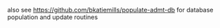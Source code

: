also see https://github.com/bkatiemills/populate-admt-db for database population and update routines
